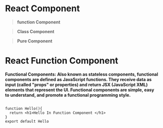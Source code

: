 # React Component

> **function Component**

> **Class Component**

> **Pure Component**


# React Function Component 

**Functional Components: Also known as stateless components, functional components are defined as JavaScript functions. They receive data as input (called "props" or properties) and return JSX (JavaScript XML) elements that represent the UI. Functional components are simple, easy to understand, and promote a functional programming style.**

## 
```
function Hello(){
  return <h1>Hello In Function Component </h1>
}
export default Hello
```
